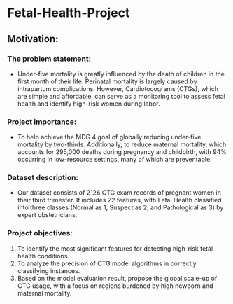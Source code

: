 # Fetal-Health-Project

## Motivation:

### The problem statement:

- Under-five mortality is greatly influenced by the death of children in the first month of their life. Perinatal mortality is largely caused by intrapartum complications. However, Cardiotocograms (CTGs), which are simple and affordable, can serve as a monitoring tool to assess fetal health and identify high-risk women during labor.

### Project importance:

- To help achieve the MDG 4 goal of globally reducing under-five mortality by two-thirds. Additionally, to reduce maternal mortality, which accounts for 295,000 deaths during pregnancy and childbirth, with 94% occurring in low-resource settings, many of which are preventable.

### Dataset description:

- Our dataset consists of 2126 CTG exam records of pregnant women in their third trimester. It includes 22 features, with Fetal Health classified into three classes (Normal as 1, Suspect as 2, and Pathological as 3) by expert obstetricians.

### Project objectives:
1. To identify the most significant features for detecting high-risk fetal health conditions.
2. To analyze the precision of CTG model algorithms in correctly classifying instances.
3. Based on the model evaluation result, propose the global scale-up of CTG usage, with a focus on regions burdened by high newborn and maternal mortality.
